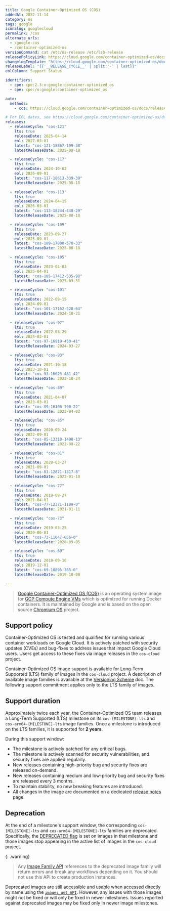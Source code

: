```yaml
---
title: Google Container-Optimized OS (COS)
addedAt: 2022-11-14
category: os
tags: google
iconSlug: googlecloud
permalink: /cos
alternate_urls:
  - /google-cos
  - /container-optimized-os
versionCommand: cat /etc/os-release /etc/lsb-release
releasePolicyLink: https://cloud.google.com/container-optimized-os/docs/resources/support-policy
changelogTemplate: "https://cloud.google.com/container-optimized-os/docs/release-notes/m{{'__RELEASE_CYCLE__'|split:'-'|last}}"
releaseLabel: "{{'__RELEASE_CYCLE__' | split:'-' | last}}"
eolColumn: Support Status

identifiers:
  - cpe: cpe:2.3:o:google:container-optimized_os
  - cpe: cpe:/o:google:container-optimized_os

auto:
  methods:
    - cos: https://cloud.google.com/container-optimized-os/docs/release-notes/

# For EOL dates, see https://cloud.google.com/container-optimized-os/docs/release-notes#lts_image_families.
releases:
  - releaseCycle: "cos-121"
    lts: true
    releaseDate: 2025-04-14
    eol: 2027-03-01
    latest: "cos-121-18867-199-38"
    latestReleaseDate: 2025-08-18

  - releaseCycle: "cos-117"
    lts: true
    releaseDate: 2024-10-02
    eol: 2026-09-01
    latest: "cos-117-18613-339-39"
    latestReleaseDate: 2025-08-18

  - releaseCycle: "cos-113"
    lts: true
    releaseDate: 2024-04-15
    eol: 2026-03-01
    latest: "cos-113-18244-448-29"
    latestReleaseDate: 2025-08-18

  - releaseCycle: "cos-109"
    lts: true
    releaseDate: 2023-09-27
    eol: 2025-09-01
    latest: "cos-109-17800-570-33"
    latestReleaseDate: 2025-08-18

  - releaseCycle: "cos-105"
    lts: true
    releaseDate: 2023-04-03
    eol: 2025-04-01
    latest: "cos-105-17412-535-98"
    latestReleaseDate: 2025-03-31

  - releaseCycle: "cos-101"
    lts: true
    releaseDate: 2022-09-15
    eol: 2024-09-01
    latest: "cos-101-17162-528-64"
    latestReleaseDate: 2024-10-21

  - releaseCycle: "cos-97"
    lts: true
    releaseDate: 2022-03-29
    eol: 2024-03-01
    latest: "cos-97-16919-450-41"
    latestReleaseDate: 2024-03-27

  - releaseCycle: "cos-93"
    lts: true
    releaseDate: 2021-10-18
    eol: 2023-10-01
    latest: "cos-93-16623-461-42"
    latestReleaseDate: 2023-10-24

  - releaseCycle: "cos-89"
    lts: true
    releaseDate: 2021-04-07
    eol: 2023-03-01
    latest: "cos-89-16108-798-22"
    latestReleaseDate: 2023-04-03

  - releaseCycle: "cos-85"
    lts: true
    releaseDate: 2020-09-24
    eol: 2022-09-01
    latest: "cos-85-13310-1498-13"
    latestReleaseDate: 2022-08-22

  - releaseCycle: "cos-81"
    lts: true
    releaseDate: 2020-03-27
    eol: 2021-09-01
    latest: "cos-81-12871-1317-8"
    latestReleaseDate: 2022-01-10

  - releaseCycle: "cos-77"
    lts: true
    releaseDate: 2019-09-27
    eol: 2021-04-01
    latest: "cos-77-12371-1109-0"
    latestReleaseDate: 2021-01-11

  - releaseCycle: "cos-73"
    lts: true
    releaseDate: 2019-03-25
    eol: 2020-06-01
    latest: "cos-73-11647-656-0"
    latestReleaseDate: 2020-09-05

  - releaseCycle: "cos-69"
    lts: true
    releaseDate: 2018-09-18
    eol: 2019-12-01
    latest: "cos-69-10895-385-0"
    latestReleaseDate: 2019-10-08

---
```


> [Google Container-Optimized OS (COS)](https://cloud.google.com/container-optimized-os/docs/concepts/features-and-benefits)
> is an operating system image for [GCP Compute Engine VMs](https://cloud.google.com/compute) which
> is optimized for running Docker containers. It is maintained by Google and is based on the open
> source [Chromium OS](https://www.chromium.org/chromium-os) project.

## Support policy

Container-Optimized OS is tested and qualified for running various container workloads on Google
Cloud. It is actively patched with security updates (CVEs) and bug-fixes to address issues that
impact Google Cloud users. Users get access to these fixes via image releases in the `cos-cloud`
project.

Container-Optimized OS image support is available for Long-Term Supported (LTS) family of images in
the `cos-cloud` project. A description of available image families is available at the
[Versioning Scheme](https://cloud.google.com/container-optimized-os/docs/concepts/versioning#image_families)
doc. The following support commitment applies only to the LTS family of images.

## Support duration

Approximately twice each year, the Container-Optimized OS team releases a Long-Term Supported (LTS)
milestone on its `cos-[MILESTONE]-lts` and `cos-arm64-[MILESTONE]-lts` image families. Once a
milestone is introduced on the LTS families, it is supported for **2 years**.

During this support window:

- The milestone is actively patched for any critical bugs.
- The milestone is actively scanned for security vulnerabilities, and security fixes are applied regularly.
- New releases containing high-priority bug and security fixes are released on-demand.
- New releases containing medium and low-priority bug and security fixes are released every 3
  months.
- To maintain stability, no new breaking features are introduced.
- All changes in the image are documented on a dedicated [release notes](https://cloud.google.com/container-optimized-os/docs/release-notes)
  page.

## Deprecation

At the end of a milestone's support window, the corresponding `cos-[MILESTONE]-lts` and
`cos-arm64-[MILESTONE]-lts` families are deprecated. Specifically, the [DEPRECATED flag](https://cloud.google.com/compute/docs/reference/rest/v1/images/deprecate)
is set on images in that milestone and those images stop appearing in the active list of images in
the `cos-cloud` project.

{: .warning}

> Any [Image Family API](https://cloud.google.com/compute/docs/reference/rest/v1/images/getFromFamily)
> references to the deprecated image family will return errors and break any workflows depending on
> it. You should not use this API to create production instances.

Deprecated images are still accessible and usable when accessed directly by name using the
[`images get API`](https://cloud.google.com/compute/docs/reference/rest/v1/images/get).
However, any issues with those images might not be fixed or will only be fixed in newer milestones.
Issues reported against deprecated images may be fixed only in newer image milestones.
